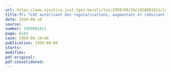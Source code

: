 ```yaml
---
url: https://www.ejustice.just.fgov.be/eli/loi/1950/08/10/1950081011/justel
title-fr: "LOI autorisant des régularisations, augmentant et réduisant certains crédits ouverts pour l'exercice 1949 et allouant des crédits supplémentaires pour les dépenses se rapportant aux exercices 1948 et antérieurs"
date: 1950-08-10
source:
number: 1950081011
page: 6143
case: 1950-08-10/40
publication: 1950-09-08
starts:
modifies:
pdf-original:
pdf-consolidated:
---
```


